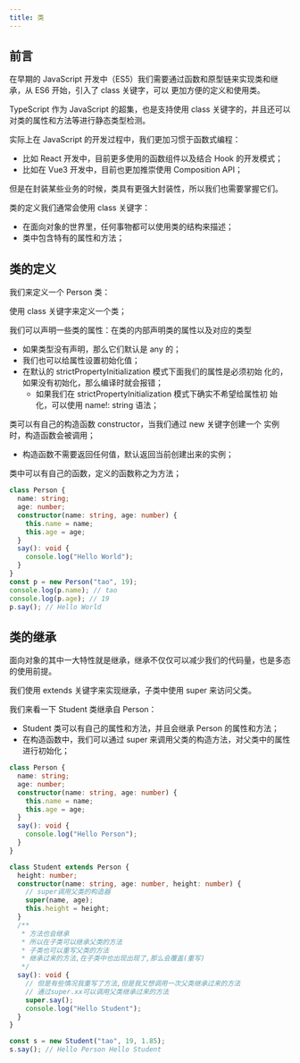 ```yaml
---
title: 类
---
```


## 前言

在早期的 JavaScript 开发中（ES5）我们需要通过函数和原型链来实现类和继承，从 ES6 开始，引入了 class 关键字，可以
更加方便的定义和使用类。

TypeScript 作为 JavaScript 的超集，也是支持使用 class 关键字的，并且还可以对类的属性和方法等进行静态类型检测。

实际上在 JavaScript 的开发过程中，我们更加习惯于函数式编程：

- 比如 React 开发中，目前更多使用的函数组件以及结合 Hook 的开发模式；
- 比如在 Vue3 开发中，目前也更加推崇使用 Composition API；

但是在封装某些业务的时候，类具有更强大封装性，所以我们也需要掌握它们。

类的定义我们通常会使用 class 关键字：

- 在面向对象的世界里，任何事物都可以使用类的结构来描述；
- 类中包含特有的属性和方法；

## 类的定义

我们来定义一个 Person 类：

使用 class 关键字来定义一个类；

我们可以声明一些类的属性：在类的内部声明类的属性以及对应的类型

- 如果类型没有声明，那么它们默认是 any 的；
- 我们也可以给属性设置初始化值；
- 在默认的 strictPropertyInitialization 模式下面我们的属性是必须初始
  化的，如果没有初始化，那么编译时就会报错；
  - 如果我们在 strictPropertyInitialization 模式下确实不希望给属性初
    始化，可以使用 name!: string 语法；

类可以有自己的构造函数 constructor，当我们通过 new 关键字创建一个
实例时，构造函数会被调用；

- 构造函数不需要返回任何值，默认返回当前创建出来的实例；

类中可以有自己的函数，定义的函数称之为方法；

```ts
class Person {
  name: string;
  age: number;
  constructor(name: string, age: number) {
    this.name = name;
    this.age = age;
  }
  say(): void {
    console.log("Hello World");
  }
}
const p = new Person("tao", 19);
console.log(p.name); // tao
console.log(p.age); // 19
p.say(); // Hello World
```

## 类的继承

面向对象的其中一大特性就是继承，继承不仅仅可以减少我们的代码量，也是多态的使用前提。

我们使用 extends 关键字来实现继承，子类中使用 super 来访问父类。

我们来看一下 Student 类继承自 Person：

- Student 类可以有自己的属性和方法，并且会继承 Person 的属性和方法；
- 在构造函数中，我们可以通过 super 来调用父类的构造方法，对父类中的属性进行初始化；

```ts
class Person {
  name: string;
  age: number;
  constructor(name: string, age: number) {
    this.name = name;
    this.age = age;
  }
  say(): void {
    console.log("Hello Person");
  }
}

class Student extends Person {
  height: number;
  constructor(name: string, age: number, height: number) {
    // super调用父类的构造器
    super(name, age);
    this.height = height;
  }
  /**
   * 方法也会继承
   * 所以在子类可以继承父类的方法
   * 子类也可以重写父类的方法
   * 继承过来的方法,在子类中也出现出现了,那么会覆盖(重写)
   */
  say(): void {
    // 但是有些情况我重写了方法,但是我又想调用一次父类继承过来的方法
    // 通过super.xx可以调用父类继承过来的方法
    super.say();
    console.log("Hello Student");
  }
}

const s = new Student("tao", 19, 1.85);
s.say(); // Hello Person Hello Student
```
